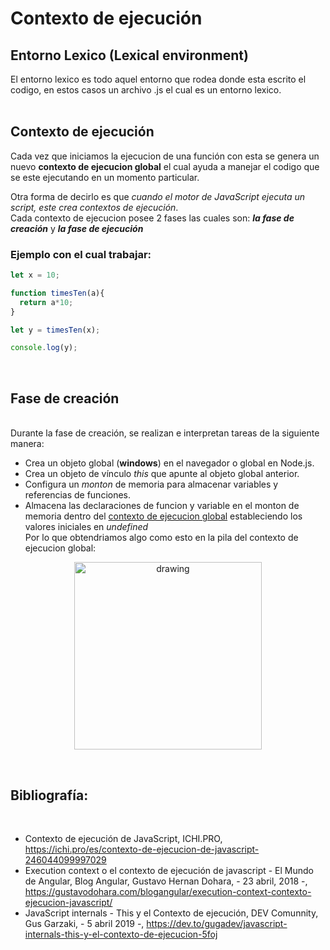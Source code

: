 <h1>Contexto de ejecución</h1>
<h2>Entorno Lexico (Lexical environment)</h2>
<p>El entorno lexico es todo aquel entorno que rodea donde esta escrito el codigo, en estos casos un archivo .js el cual es un entorno lexico.  
<br></br>  

<h2>Contexto de ejecución</h2>

<p>Cada vez que iniciamos la ejecucion de una función con esta se genera un nuevo <b>contexto de ejecucion global</b> el cual ayuda a manejar el codigo que se este ejecutando en un momento particular.
<p>Otra forma de decirlo es que <i>cuando el motor de JavaScript ejecuta un script, este crea contextos de ejecución</i>.
<br>Cada contexto de ejecucion posee 2 fases las cuales son: <b><i>la fase de creación</i></b> y <b><i>la fase de ejecución</i></b>


<h3> Ejemplo con el cual trabajar: </h3>

~~~  Javascript
let x = 10;

function timesTen(a){
  return a*10;
}

let y = timesTen(x);

console.log(y);
~~~ 

<br><h2>Fase de creación</h2></br>
Durante la fase de creación, se realizan e interpretan tareas de la siguiente manera:
- Crea un objeto global (**windows**) en el navegador o global en Node.js.
- Crea un objeto de vínculo *this* que apunte al objeto global anterior.
- Configura un *monton* de memoria para almacenar variables y referencias de funciones.
- Almacena las declaraciones de funcion y variable en el monton de memoria dentro del <u>contexto de ejecucion global</u> estableciendo los valores iniciales en *undefined*  
Por lo que obtendriamos algo como esto en la pila del contexto de ejecucion global:

<p align="center"> <img src="Pila 1.png" alt="drawing" width="300"/>



<br><h2>Bibliografía:</h2></br>
-  Contexto de ejecución de JavaScript, ICHI.PRO, https://ichi.pro/es/contexto-de-ejecucion-de-javascript-246044099997029 
-  Execution context o el contexto de ejecución de javascript - El Mundo de Angular, Blog Angular, Gustavo Hernan Dohara, - 23 abril, 2018 -, https://gustavodohara.com/blogangular/execution-context-contexto-ejecucion-javascript/
-  JavaScript internals - This y el Contexto de ejecución, DEV Comunnity, Gus Garzaki, - 5 abril 2019 -, https://dev.to/gugadev/javascript-internals-this-y-el-contexto-de-ejecucion-5foj